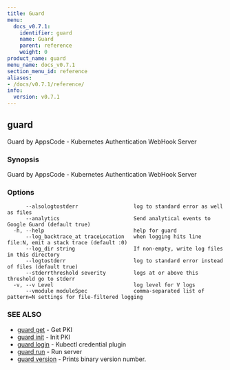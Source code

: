 ```yaml
---
title: Guard
menu:
  docs_v0.7.1:
    identifier: guard
    name: Guard
    parent: reference
    weight: 0
product_name: guard
menu_name: docs_v0.7.1
section_menu_id: reference
aliases:
- /docs/v0.7.1/reference/
info:
  version: v0.7.1
---
```


## guard

Guard by AppsCode - Kubernetes Authentication WebHook Server

### Synopsis

Guard by AppsCode - Kubernetes Authentication WebHook Server

### Options

```
      --alsologtostderr                  log to standard error as well as files
      --analytics                        Send analytical events to Google Guard (default true)
  -h, --help                             help for guard
      --log_backtrace_at traceLocation   when logging hits line file:N, emit a stack trace (default :0)
      --log_dir string                   If non-empty, write log files in this directory
      --logtostderr                      log to standard error instead of files (default true)
      --stderrthreshold severity         logs at or above this threshold go to stderr
  -v, --v Level                          log level for V logs
      --vmodule moduleSpec               comma-separated list of pattern=N settings for file-filtered logging
```

### SEE ALSO

* [guard get](/docs/v0.7.1/reference/guard_get)	 - Get PKI
* [guard init](/docs/v0.7.1/reference/guard_init)	 - Init PKI
* [guard login](/docs/v0.7.1/reference/guard_login)	 - Kubectl credential plugin
* [guard run](/docs/v0.7.1/reference/guard_run)	 - Run server
* [guard version](/docs/v0.7.1/reference/guard_version)	 - Prints binary version number.

